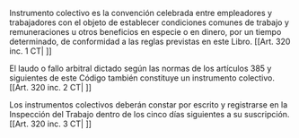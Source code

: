 Instrumento colectivo es la convención celebrada entre empleadores y trabajadores con el objeto de establecer condiciones comunes de trabajo y remuneraciones u otros beneficios en especie o en dinero, por un tiempo determinado, de conformidad a las reglas previstas en este Libro. [[Art. 320 inc. 1 CT| ]]

El laudo o fallo arbitral dictado según las normas de los artículos 385 y siguientes de este Código también constituye un instrumento colectivo. [[Art. 320 inc. 2 CT| ]]

Los instrumentos colectivos deberán constar por escrito y registrarse en la Inspección del Trabajo dentro de los cinco días siguientes a su suscripción. [[Art. 320 inc. 3 CT| ]]